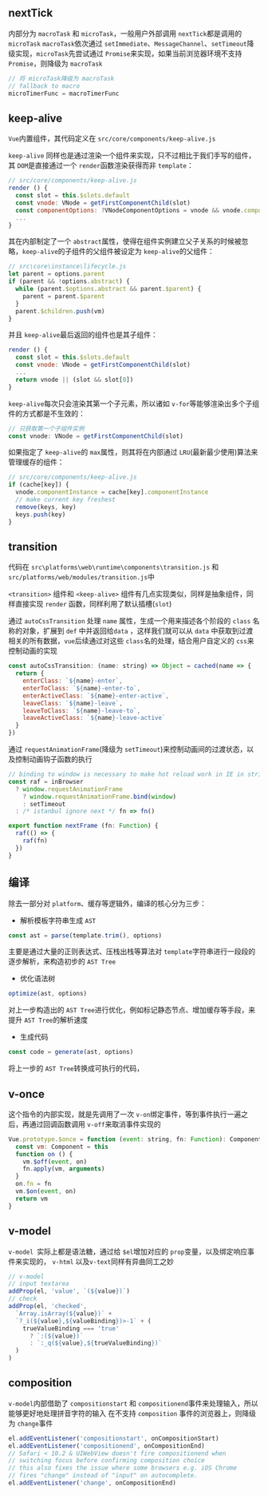 ## nextTick

内部分为 `macroTask` 和 `microTask`，一般用户外部调用 `nextTick`都是调用的 `microTask`
`macroTask`依次通过 `setImmediate`、`MessageChannel`、`setTimeout`降级实现，`microTask`先尝试通过 `Promise`来实现，如果当前浏览器环境不支持 `Promise`，则降级为 `macroTask`

```js
// 将 microTask降级为 macroTask
// fallback to macro
microTimerFunc = macroTimerFunc
```

## keep-alive

`Vue`内置组件，其代码定义在 `src/core/components/keep-alive.js`

`keep-alive` 同样也是通过渲染一个组件来实现，只不过相比于我们手写的组件，其 `DOM`是直接通过一个 `render`函数渲染获得而非 `template`：

```js
// src/core/components/keep-alive.js
render () {
  const slot = this.$slots.default
  const vnode: VNode = getFirstComponentChild(slot)
  const componentOptions: ?VNodeComponentOptions = vnode && vnode.componentOptions
  ...
}
```

其在内部制定了一个 `abstract`属性，使得在组件实例建立父子关系的时候被忽略，`keep-alive`的子组件的父组件被设定为 `keep-alive`的父组件：
```js
// src\core\instance\lifecycle.js
let parent = options.parent
if (parent && !options.abstract) {
  while (parent.$options.abstract && parent.$parent) {
    parent = parent.$parent
  }
  parent.$children.push(vm)
}
```

并且 `keep-alive`最后返回的组件也是其子组件：
```js
render () {
  const slot = this.$slots.default
  const vnode: VNode = getFirstComponentChild(slot)
  ...
  return vnode || (slot && slot[0])
}
```

`keep-alive`每次只会渲染其第一个子元素，所以诸如 `v-for`等能够渲染出多个子组件的方式都是不生效的：
```js
// 只获取第一个子组件实例
const vnode: VNode = getFirstComponentChild(slot)
```

如果指定了 `keep-alive`的 `max`属性，则其将在内部通过 `LRU`(最新最少使用)算法来管理缓存的组件：
```js
// src/core/components/keep-alive.js
if (cache[key]) {
  vnode.componentInstance = cache[key].componentInstance
  // make current key freshest
  remove(keys, key)
  keys.push(key)
}
```

## transition

代码在 `src\platforms\web\runtime\components\transition.js` 和 `src/platforms/web/modules/transition.js`中

`<transition>` 组件和 `<keep-alive>` 组件有⼏点实现类似，同样是抽象组件，同样直接实现 `render` 函数，同样利⽤了默认插槽(`slot`)

通过 `autoCssTransition` 处理 `name` 属性，⽣成⼀个⽤来描述各个阶段的 `class` 名称的对象，扩展到 `def` 中并返回给`data`  ，这样我们就可以从 `data` 中获取到过渡
相关的所有数据，`vue`后续通过对这些 `class`名的处理，结合用户自定义的 `css`来控制动画的实现
```js
const autoCssTransition: (name: string) => Object = cached(name => {
  return {
    enterClass: `${name}-enter`,
    enterToClass: `${name}-enter-to`,
    enterActiveClass: `${name}-enter-active`,
    leaveClass: `${name}-leave`,
    leaveToClass: `${name}-leave-to`,
    leaveActiveClass: `${name}-leave-active`
  }
})
```

通过 `requestAnimationFrame`(降级为 `setTimeout`)来控制动画间的过渡状态，以及控制动画钩子函数的执行
```js
// binding to window is necessary to make hot reload work in IE in strict mode
const raf = inBrowser
  ? window.requestAnimationFrame
    ? window.requestAnimationFrame.bind(window)
    : setTimeout
  : /* istanbul ignore next */ fn => fn()

export function nextFrame (fn: Function) {
  raf(() => {
    raf(fn)
  })
}
```

## 编译

除去一部分对 `platform`、缓存等逻辑外，编译的核心分为三步：

- 解析模板字符串生成 `AST`

```js
const ast = parse(template.trim(), options)
```

主要是通过大量的正则表达式、压栈出栈等算法对 `template`字符串进行一段段的逐步解析，来构造初步的 `AST Tree`

- 优化语法树

```js
optimize(ast, options)
```

对上一步构造出的 `AST Tree`进行优化，例如标记静态节点、增加缓存等手段，来提升 `AST Tree`的解析速度

- 生成代码

```js
const code = generate(ast, options)
```

将上一步的 `AST Tree`转换成可执行的代码，

## v-once

这个指令的内部实现，就是先调用了一次 `v-on`绑定事件，等到事件执行一遍之后，再通过回调函数调用 `v-off`来取消事件实现的
```js
Vue.prototype.$once = function (event: string, fn: Function): Component {
  const vm: Component = this
  function on () {
    vm.$off(event, on)
    fn.apply(vm, arguments)
  }
  on.fn = fn
  vm.$on(event, on)
  return vm
}
```
## v-model

`v-model `实际上都是语法糖，通过给 `$el`增加对应的 `prop`变量，以及绑定响应事件来实现的，
`v-html` 以及`v-text`同样有异曲同工之妙

```js
// v-model
// input textarea
addProp(el, 'value', `(${value})`)
// check
addProp(el, 'checked',
  `Array.isArray(${value})` +
  `?_i(${value},${valueBinding})>-1` + (
    trueValueBinding === 'true'
      ? `:(${value})`
      : `:_q(${value},${trueValueBinding})`
  )
)
```

## composition

`v-model`内部借助了 `compositionstart` 和 `compositionend`事件来处理输入，所以能够更好地处理拼音字符的输入
在不支持 `composition` 事件的浏览器上，则降级为 `change`事件

```js
el.addEventListener('compositionstart', onCompositionStart)
el.addEventListener('compositionend', onCompositionEnd)
// Safari < 10.2 & UIWebView doesn't fire compositionend when
// switching focus before confirming composition choice
// this also fixes the issue where some browsers e.g. iOS Chrome
// fires "change" instead of "input" on autocomplete.
el.addEventListener('change', onCompositionEnd)
```
